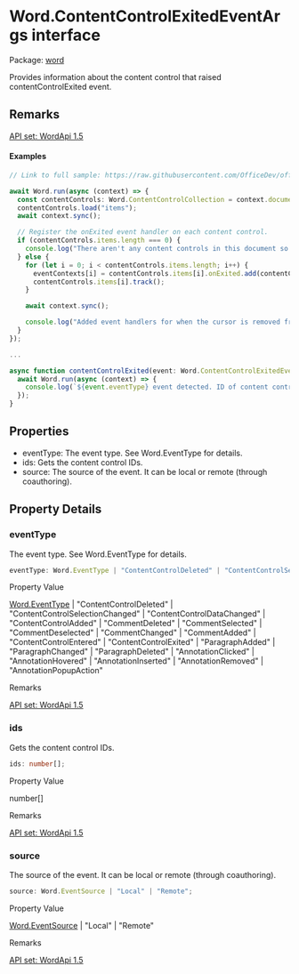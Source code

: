 # Word.ContentControlExitedEventArgs interface

Package: [word](/en-us/javascript/api/word)

Provides information about the content control that raised contentControlExited event.

## Remarks

[API set: WordApi 1.5](/en-us/javascript/api/requirement-sets/word/word-api-requirement-sets)

#### Examples

```TypeScript
// Link to full sample: https://raw.githubusercontent.com/OfficeDev/office-js-snippets/prod/samples/word/10-content-controls/content-control-onexited-event.yaml

await Word.run(async (context) => {
  const contentControls: Word.ContentControlCollection = context.document.contentControls;
  contentControls.load("items");
  await context.sync();

  // Register the onExited event handler on each content control.
  if (contentControls.items.length === 0) {
    console.log("There aren't any content controls in this document so can't register event handlers.");
  } else {
    for (let i = 0; i < contentControls.items.length; i++) {
      eventContexts[i] = contentControls.items[i].onExited.add(contentControlExited);
      contentControls.items[i].track();
    }

    await context.sync();

    console.log("Added event handlers for when the cursor is removed from within content controls.");
  }
});

...

async function contentControlExited(event: Word.ContentControlExitedEventArgs) {
  await Word.run(async (context) => {
    console.log(`${event.eventType} event detected. ID of content control that was exited: ${event.ids[0]}`);
  });
}
```

## Properties

- eventType: The event type. See Word.EventType for details.
- ids: Gets the content control IDs.
- source: The source of the event. It can be local or remote (through coauthoring).

## Property Details

### eventType

The event type. See Word.EventType for details.

```typescript
eventType: Word.EventType | "ContentControlDeleted" | "ContentControlSelectionChanged" | "ContentControlDataChanged" | "ContentControlAdded" | "CommentDeleted" | "CommentSelected" | "CommentDeselected" | "CommentChanged" | "CommentAdded" | "ContentControlEntered" | "ContentControlExited" | "ParagraphAdded" | "ParagraphChanged" | "ParagraphDeleted" | "AnnotationClicked" | "AnnotationHovered" | "AnnotationInserted" | "AnnotationRemoved" | "AnnotationPopupAction";
```

Property Value

[Word.EventType](/en-us/javascript/api/word/word.eventtype) | "ContentControlDeleted" | "ContentControlSelectionChanged" | "ContentControlDataChanged" | "ContentControlAdded" | "CommentDeleted" | "CommentSelected" | "CommentDeselected" | "CommentChanged" | "CommentAdded" | "ContentControlEntered" | "ContentControlExited" | "ParagraphAdded" | "ParagraphChanged" | "ParagraphDeleted" | "AnnotationClicked" | "AnnotationHovered" | "AnnotationInserted" | "AnnotationRemoved" | "AnnotationPopupAction"

Remarks

[API set: WordApi 1.5](/en-us/javascript/api/requirement-sets/word/word-api-requirement-sets)

### ids

Gets the content control IDs.

```typescript
ids: number[];
```

Property Value

number[]

Remarks

[API set: WordApi 1.5](/en-us/javascript/api/requirement-sets/word/word-api-requirement-sets)

### source

The source of the event. It can be local or remote (through coauthoring).

```typescript
source: Word.EventSource | "Local" | "Remote";
```

Property Value

[Word.EventSource](/en-us/javascript/api/word/word.eventsource) | "Local" | "Remote"

Remarks

[API set: WordApi 1.5](/en-us/javascript/api/requirement-sets/word/word-api-requirement-sets)